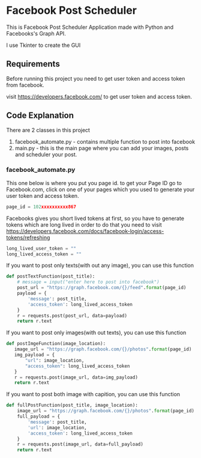 # Facebook Post Scheduler

This is Facebook Post Scheduler Application made with Python and Facebooks's Graph API.

I use Tkinter to create the GUI

## Requirements
Before running this project you need to get user token and access token from facebook.

visit https://developers.facebook.com/ to get user token and access token.

## Code Explanation
There are 2 classes in this project
1. facebook_automate.py - contains multiple function to post into facebook
2. main.py - this is the main page where you can add your images, posts and scheduler your post.


### facebook_automate.py
This one below is where you put you page id.
to get your Page ID go to Facebook.com, click on one of your pages which you used to generate your user token and access token.
```python
page_id = 102xxxxxxxxxx867
```

Facebooks gives you short lived tokens at first, so you have to generate tokens which are long lived in order to do that you need to visit https://developers.facebook.com/docs/facebook-login/access-tokens/refreshing
```python
long_lived_user_token = ""
long_lived_access_token = ""
```
If you want to post only texts(with out any image), you can use this function
```python
def postTextFunction(post_title):
    # message = input("enter here to post into facebook")
    post_url = "https://graph.facebook.com/{}/feed".format(page_id)
    payload = {
        'message': post_title,
        'access_token': long_lived_access_token
    }
    r = requests.post(post_url, data=payload)
    return r.text
   ```
   
 If you want to post only images(with out texts), you can use this function
 ```python
 def postImgeFunction(image_location):
    image_url = "https://graph.facebook.com/{}/photos".format(page_id)
    img_payload = {
        "url": image_location,
        "access_token": long_lived_access_token
    }
    r = requests.post(image_url, data=img_payload)
    return r.text
```

If you want to post both image with capition, you can use this function
```python
def fullPostFunction(post_title, image_location):
    image_url = "https://graph.facebook.com/{}/photos".format(page_id)
    full_payload = {
        'message': post_title,
        'url': image_location,
        'access_token': long_lived_access_token
    }
    r = requests.post(image_url, data=full_payload)
    return r.text
```
